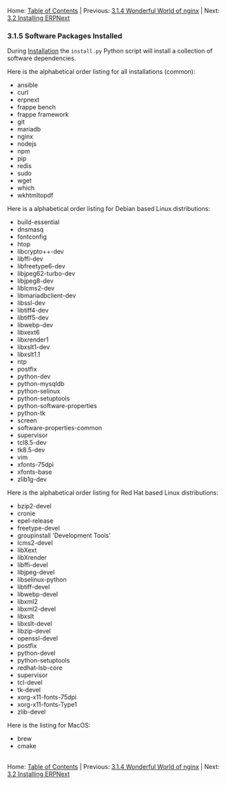 Home: [Table of Contents](../README.md "Table of Contents") | Previous: [3.1.4 Wonderful World of nginx](nginx "The Wonderful World of nginx") | Next: [3.2 Installing ERPNext](install "Installing ERPNext")

### 3.1.5 Software Packages Installed

During [Installation](install "Installing ERPNext") the `install.py` Python script will install a collection of software dependencies. 

Here is the alphabetical order listing for all installations (common):

* ansible
* curl
* erpnext
* frappe bench
* frappe framework
* git
* mariadb 
* nginx
* nodejs
* npm
* pip
* redis
* sudo
* wget
* which
* wkhtmltopdf

Here is a alphabetical order listing for Debian based Linux distributions:

* build-essential
* dnsmasq
* fontconfig 
* htop
* libcrypto++-dev
* libffi-dev
* libfreetype6-dev
* libjpeg62-turbo-dev 
* libjpeg8-dev 
* liblcms2-dev
* libmariadbclient-dev
* libssl-dev
* libtiff4-dev
* libtiff5-dev
* libwebp-dev
* libxext6 
* libxrender1 
* libxslt1-dev
* libxslt1.1
* ntp
* postfix
* python-dev
* python-mysqldb
* python-selinux
* python-setuptools
* python-software-properties
* python-tk
* screen
* software-properties-common
* supervisor
* tcl8.5-dev
* tk8.5-dev
* vim
* xfonts-75dpi 
* xfonts-base
* zlib1g-dev 

Here is the alphabetical order listing for Red Hat based Linux distributions:

* bzip2-devel
* cronie
* epel-release
* freetype-devel
* groupinstall 'Development Tools'
* lcms2-devel 
* libXext
* libXrender
* libffi-devel
* libjpeg-devel
* libselinux-python
* libtiff-devel
* libwebp-devel
* libxml2
* libxml2-devel
* libxslt
* libxslt-devel
* libzip-devel
* openssl-devel
* postfix
* python-devel
* python-setuptools
* redhat-lsb-core
* supervisor
* tcl-devel
* tk-devel
* xorg-x11-fonts-75dpi
* xorg-x11-fonts-Type1
* zlib-devel

Here is the listing for MacOS:
* brew
* cmake<br /><br />

Home: [Table of Contents](../README.md "Table of Contents") | Previous: [3.1.4 Wonderful World of nginx](nginx "The Wonderful World of nginx") | Next: [3.2 Installing ERPNext](install "Installing ERPNext")
